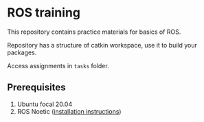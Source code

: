 # ROS training

This repository contains practice materials for basics of ROS.

Repository has a structure of catkin workspace, use it to build your packages.

Access assignments in `tasks` folder.

## Prerequisites
1. Ubuntu focal 20.04
2. ROS Noetic ([installation instructions](http://wiki.ros.org/ROS/Installation/TwoLineInstall/))
